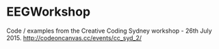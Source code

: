 # EEGWorkshop
Code / examples from the Creative Coding Sydney workshop - 26th July 2015. http://codeoncanvas.cc/events/cc_syd_2/
